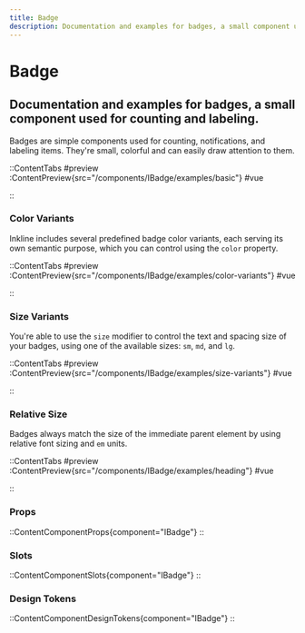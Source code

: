 ```yaml
---
title: Badge
description: Documentation and examples for badges, a small component used for counting and labeling.
---
```


# Badge
## Documentation and examples for badges, a small component used for counting and labeling.

Badges are simple components used for counting, notifications, and labeling items. They're small, colorful and can easily draw attention to them.

::ContentTabs
#preview
:ContentPreview{src="/components/IBadge/examples/basic"}
#vue
<!-- Autodocs{src="@inkline/inkline/components/IBadge/examples/basic.vue" lang="vue"} -->
::

### Color Variants

Inkline includes several predefined badge color variants, each serving its own semantic purpose, which you can control using the `color` property.

::ContentTabs
#preview
:ContentPreview{src="/components/IBadge/examples/color-variants"}
#vue
<!-- Autodocs{src="@inkline/inkline/components/IBadge/examples/color-variants.vue" lang="vue"} -->
::


### Size Variants
You're able to use the `size` modifier to control the text and spacing size of your badges, using one of the available sizes: `sm`, `md`, and `lg`. 

::ContentTabs
#preview
:ContentPreview{src="/components/IBadge/examples/size-variants"}
#vue
<!-- Autodocs{src="@inkline/inkline/components/IBadge/examples/size-variants.vue" lang="vue"} -->
::

### Relative Size

Badges always match the size of the immediate parent element by using relative font sizing and `em` units.

::ContentTabs
#preview
:ContentPreview{src="/components/IBadge/examples/heading"}
#vue
<!-- Autodocs{src="@inkline/inkline/components/IBadge/examples/heading.vue" lang="vue"} -->
::


### Props
::ContentComponentProps{component="IBadge"}
::

### Slots
::ContentComponentSlots{component="IBadge"}
::

### Design Tokens
::ContentComponentDesignTokens{component="IBadge"}
::

